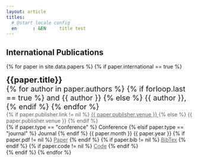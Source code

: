 ```yaml
---
layout: article
titles:
  # @start locale config
  en      : &EN     title test
---
```


## International Publications


{% for paper in site.data.papers %}
    {% if paper.international == true %}
<div class="grid">
  <div class="cell cell--auto">
	  <div style="font-size: 22px; font-weight: bolder;">{{paper.title}}</div>
	  <div style="font-size: 20px;">
        {% for author in paper.authors %}
            {% if forloop.last == true %}
                and {{ author }}
            {% else %}
                {{ author }},
            {% endif %}
        {% endfor %}
	  </div>
	  <div style="color: #606060;">
        {% if paper.publisher.link != nil %}
        <a href="{{ paper.publisher.link }}" style="color: #606060;" target="_blank">
            {{ paper.publisher.venue }}
        </a>
        {% else %}
            {{ paper.publisher.venue }}
        {% endif %}
	  </div>
	  <div>
        {% if paper.type == "conference" %}
            <a class="button button--info button--rounded button--sm">Conference</a>
        {% elsif paper.type == "journal" %}
            <a class="button button--primary button--rounded button--sm">Journal</a>
        {% endif %}
        <i class="far fa-calendar-alt fa-fw"></i> {{ paper.month }} {{ paper.year }}
        {% if paper.pdf != nil %}
            <i class="fas fa-file-pdf fa-fw"></i><a href="{{ paper.pdf }}" style="color: #606060;" target="_blank">Paper</a>
        {% endif %}
        {% if paper.bib != nil %}
            <i class="fas fa-file-import fa-fw"></i><a href="{{ paper.bib }}"  style="color: #606060;" target="_blank">BibTex</a>
        {% endif %}
        {% if paper.code != nil %}
            <i class="fab fa-github-square fa-fw"></i><a href="{{ paper.code }}"  style="color: #606060;" target="_blank">Code</a>
        {% endif %}
	  </div>
  </div>
  <!--
  <div class="cell cell--shirink">
    {% if paper.type == "conference" %}
        <a class="button button--info button--rounded button--sm">Conference</a>
    {% elsif paper.type == "journal" %}
        <a class="button button--primary button--rounded button--sm">Journal</a>
    {% endif %}
  </div>
  -->
</div>

<div class="m-3"></div>
    {% endif %}
{% endfor %}


<!--
## Domestic Publications


## Patents
-->
